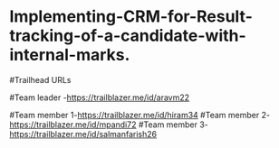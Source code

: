 # Implementing-CRM-for-Result-tracking-of-a-candidate-with-internal-marks.

#Trailhead URLs

#Team leader -https://trailblazer.me/id/aravm22

#Team member 1-https://trailblazer.me/id/hiram34
#Team member 2-https://trailblazer.me/id/mpandi72
#Team member 3-https://trailblazer.me/id/salmanfarish26
